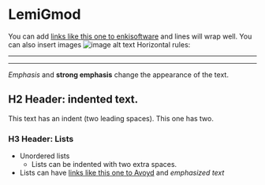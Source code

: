 # LemiGmod
You can add [links like this one to enkisoftware](https://www.enkisoftware.com/) and lines will wrap well.
You can also insert images ![image alt text](https://cdn.discordapp.com/icons/680034017604665347/69a0d236854b3d7199e8b5d8d0eb95b1.png?size=4096)
Horizontal rules:
***
___
*Emphasis* and **strong emphasis** change the appearance of the text.
## H2 Header: indented text.
  This text has an indent (two leading spaces).
    This one has two.
### H3 Header: Lists
  * Unordered lists
    * Lists can be indented with two extra spaces.
  * Lists can have [links like this one to Avoyd](https://www.avoyd.com/) and *emphasized text*
